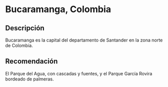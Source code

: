 # Bucaramanga, Colombia

## Descripción
Bucaramanga es la capital del departamento de Santander en la zona norte de Colombia. 

## Recomendación
El Parque del Agua, con cascadas y fuentes, y el Parque García Rovira bordeado de palmeras.